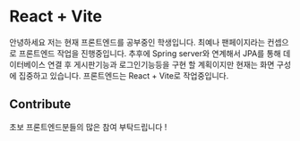 # React + Vite
안녕하세요 저는 현재 프론트엔드를 공부중인 학생입니다.
최예나 팬페이지라는 컨셉으로 프론트엔드 작업을 진행중입니다. 추후에 Spring server와 연계해서 JPA를 통해 데이터베이스 연결 후 게시판기능과 로그인기능등을 구현 할 계획이지만 현재는 화면 구성에 집중하고 있습니다. 
프론트엔드는 React + Vite로 작업중입니다.

## Contribute
초보 프론트엔드분들의 많은 참여 부탁드립니다 !
